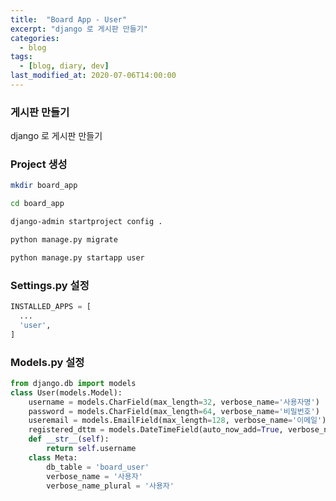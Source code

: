 ```yaml
---
title:  "Board App - User"
excerpt: "django 로 게시판 만들기"
categories:
  - blog
tags:
  - [blog, diary, dev]
last_modified_at: 2020-07-06T14:00:00
---
```

### 게시판 만들기

django 로 게시판 만들기

### Project 생성

```zsh
mkdir board_app
```

```zsh
cd board_app
```

```zsh
django-admin startproject config .
```

```zsh
python manage.py migrate
```

```zsh
python manage.py startapp user
```
### Settings.py 설정
```python
INSTALLED_APPS = [
  ...
  'user',
]
```

### Models.py 설정
```python
from django.db import models
class User(models.Model):
    username = models.CharField(max_length=32, verbose_name='사용자명')
    password = models.CharField(max_length=64, verbose_name='비밀번호')
    useremail = models.EmailField(max_length=128, verbose_name='이메일')
    registered_dttm = models.DateTimeField(auto_now_add=True, verbose_name='등록일')
    def __str__(self):
        return self.username
    class Meta:
        db_table = 'board_user'
        verbose_name = '사용자'
        verbose_name_plural = '사용자'
```
### 
